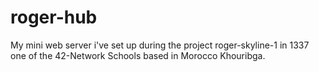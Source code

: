 # roger-hub
My mini web server i've set up during the project roger-skyline-1 in 1337 one of the 42-Network Schools based in Morocco Khouribga.
